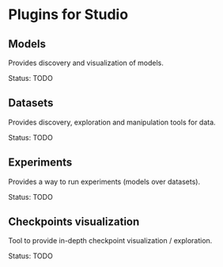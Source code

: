 # Plugins for Studio

## Models

Provides discovery and visualization of models.

Status: TODO

## Datasets

Provides discovery, exploration and manipulation tools for data.

Status: TODO

## Experiments

Provides a way to run experiments (models over datasets).

Status: TODO

## Checkpoints visualization

Tool to provide in-depth checkpoint visualization / exploration.

Status: TODO

